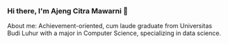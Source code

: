 ### Hi there, I'm Ajeng Citra Mawarni 👋
About me: Achievement-oriented, cum laude graduate from Universitas Budi Luhur with a major in Computer
Science, specializing in data science.

<!--
**ajengcitram/ajengcitram** is a ✨ _special_ ✨ repository because its `README.md` (this file) appears on your GitHub profile.

Here are some ideas to get you started:

about me:
- I  fresh graduate from Universitas Budi Luhur
- 🔭 I’m currently working on ...
- 🌱 I’m currently learning ...
- 👯 I’m looking to collaborate on ...
- 🤔 I’m looking for help with ...
- 💬 Ask me about ...
- 📫 How to reach me: ...
- 😄 Pronouns: ...
- ⚡ Fun fact: ...
-->

